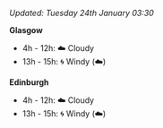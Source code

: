 *Updated: Tuesday 24th January 03:30*

**Glasgow**

* 4h - 12h: :cloud: Cloudy
* 13h - 15h: :cyclone: Windy (:cloud:)

**Edinburgh**

* 4h - 12h: :cloud: Cloudy
* 13h - 15h: :cyclone: Windy (:cloud:)
